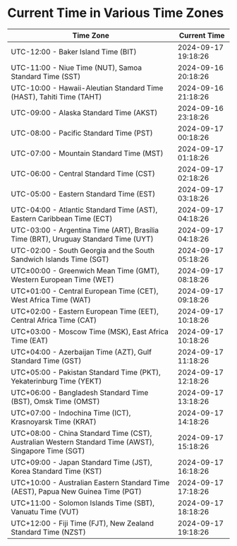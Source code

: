 # Current Time in Various Time Zones

| Time Zone | Current Time |
|-----------|--------------|
| UTC-12:00 - Baker Island Time (BIT) | 2024-09-17 19:18:26 |
| UTC-11:00 - Niue Time (NUT), Samoa Standard Time (SST) | 2024-09-16 20:18:26 |
| UTC-10:00 - Hawaii-Aleutian Standard Time (HAST), Tahiti Time (TAHT) | 2024-09-16 21:18:26 |
| UTC-09:00 - Alaska Standard Time (AKST) | 2024-09-16 23:18:26 |
| UTC-08:00 - Pacific Standard Time (PST) | 2024-09-17 00:18:26 |
| UTC-07:00 - Mountain Standard Time (MST) | 2024-09-17 01:18:26 |
| UTC-06:00 - Central Standard Time (CST) | 2024-09-17 02:18:26 |
| UTC-05:00 - Eastern Standard Time (EST) | 2024-09-17 03:18:26 |
| UTC-04:00 - Atlantic Standard Time (AST), Eastern Caribbean Time (ECT) | 2024-09-17 04:18:26 |
| UTC-03:00 - Argentina Time (ART), Brasília Time (BRT), Uruguay Standard Time (UYT) | 2024-09-17 04:18:26 |
| UTC-02:00 - South Georgia and the South Sandwich Islands Time (SGT) | 2024-09-17 05:18:26 |
| UTC±00:00 - Greenwich Mean Time (GMT), Western European Time (WET) | 2024-09-17 08:18:26 |
| UTC+01:00 - Central European Time (CET), West Africa Time (WAT) | 2024-09-17 09:18:26 |
| UTC+02:00 - Eastern European Time (EET), Central Africa Time (CAT) | 2024-09-17 10:18:26 |
| UTC+03:00 - Moscow Time (MSK), East Africa Time (EAT) | 2024-09-17 10:18:26 |
| UTC+04:00 - Azerbaijan Time (AZT), Gulf Standard Time (GST) | 2024-09-17 11:18:26 |
| UTC+05:00 - Pakistan Standard Time (PKT), Yekaterinburg Time (YEKT) | 2024-09-17 12:18:26 |
| UTC+06:00 - Bangladesh Standard Time (BST), Omsk Time (OMST) | 2024-09-17 13:18:26 |
| UTC+07:00 - Indochina Time (ICT), Krasnoyarsk Time (KRAT) | 2024-09-17 14:18:26 |
| UTC+08:00 - China Standard Time (CST), Australian Western Standard Time (AWST), Singapore Time (SGT) | 2024-09-17 15:18:26 |
| UTC+09:00 - Japan Standard Time (JST), Korea Standard Time (KST) | 2024-09-17 16:18:26 |
| UTC+10:00 - Australian Eastern Standard Time (AEST), Papua New Guinea Time (PGT) | 2024-09-17 17:18:26 |
| UTC+11:00 - Solomon Islands Time (SBT), Vanuatu Time (VUT) | 2024-09-17 18:18:26 |
| UTC+12:00 - Fiji Time (FJT), New Zealand Standard Time (NZST) | 2024-09-17 19:18:26 |
